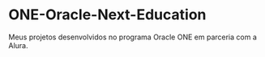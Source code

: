 # ONE-Oracle-Next-Education
Meus projetos desenvolvidos no programa Oracle ONE em parceria com a Alura.

